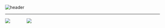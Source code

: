 ![header](https://capsule-render.vercel.app/api?type=venom&height=300&color=gradient&text=I'm%20just...%20just%20a%20developer.&fontSize=35&fontColor=f08080)

---
<div>
  <span><img src="https://github-readme-stats.vercel.app/api?username=Doneformee"></span>
  <span style="margin-left: 50px;"><img src="https://github-readme-stats.vercel.app/api/top-langs/?username=Doneformee&layout=compact"></span>
</div>

